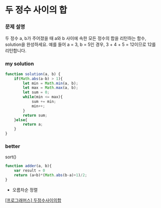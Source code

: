 # 두 정수 사이의 합

### 문제 설명

두 정수 a, b가 주어졌을 때 a와 b 사이에 속한 모든 정수의 합을 리턴하는 함수, solution을 완성하세요. 
예를 들어 a = 3, b = 5인 경우, 3 + 4 + 5 = 12이므로 12를 리턴합니다.

### my solution

```javascript
function solution(a, b) {
    if(Math.abs(a-b) > 1){
        let min = Math.min(a, b);
        let max = Math.max(a, b);
        let sum = 0;
        while(min <= max){
            sum += min;
            min++;
        }
        return sum;
    }else{
        return a;
    }
}
```

### better

sort()

```javascript
function adder(a, b){
    var result = 0
    return (a+b)*(Math.abs(b-a)+1)/2;
}
```

- 오름차순 정렬

[[프로그래머스] 두정수사이의합](https://programmers.co.kr/learn/courses/30/lessons/12912?language=javascript)
